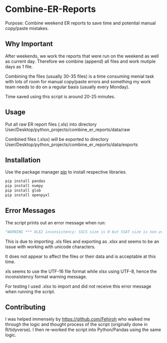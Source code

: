 # Combine-ER-Reports

Purpose: Combine weekend ER reports to save time and potential manual copy/paste mistakes.

## Why Important

After weekends, we work the reports that were run on the weekend as well as current day. Therefore we combine (append) all files and work mutiple days as 1 file.

Combining the files (usually 30-35 files) is a time consuming menial task with lots of room for manual copy/paste errors and something my work team needs to do on a regular basis (usually every Monday).

Time saved using this script is around 20-25 minutes.

## Usage

Put all raw ER report files (.xls) into directory User/Desktop/python_projects/combine_er_reports/data/raw

Combined files (.xlsx) will be exported to directory User/Desktop/python_projects/combine_er_reports/data/exports

## Installation

Use the package manager [pip](https://pip.pypa.io/en/stable/) to install respective libraries.

```bash
pip install pandas
pip install numpy
pip install glob
pip install openpyxl
```

## Error Messages

The script prints out an error message when run:

```python
"WARNING *** OLE2 inconsistency: SSCS size is 0 but SSAT size is non-zero"
```

This is due to importing .xls files and exporting as .xlsx and seems to be an issue with working with unicode characters.

It does not appear to affect the files or their data and is acceptable at this time.

xls seems to use the UTF-16 file format while xlsx using UTF-8, hence the inconsistency format warning message.

For testing I used .xlsx to import and did not receive this error message when running the script.

## Contributing

I was helped immensely by https://github.com/Fehiroh who walked me through the logic and thought process of the script (originally done in R/tidyverse). I then re-worked the script into Python/Pandas using the same logic. 
